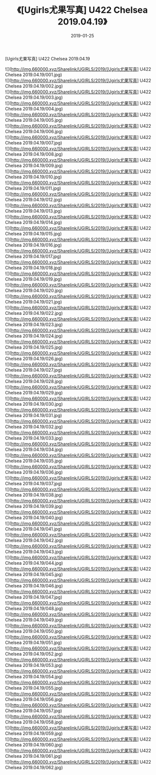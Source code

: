 ﻿---
layout: post
title:  《[Ugirls尤果写真] U422 Chelsea 2019.04.19》
date:   2019-01-25
img: http://img.660000.xyz/Sharelink/UGIRLS/2019/[Ugirls尤果写真] U422 Chelsea 2019.04.19/000.jpg
categories: [美女, 清纯, 唯美]
---

[Ugirls尤果写真] U422 Chelsea 2019.04.19

 ![](http://img.660000.xyz/Sharelink/UGIRLS/2019/[Ugirls尤果写真] U422 Chelsea 2019.04.19/001.jpg) <br>![](http://img.660000.xyz/Sharelink/UGIRLS/2019/[Ugirls尤果写真] U422 Chelsea 2019.04.19/002.jpg) <br>![](http://img.660000.xyz/Sharelink/UGIRLS/2019/[Ugirls尤果写真] U422 Chelsea 2019.04.19/003.jpg) <br>![](http://img.660000.xyz/Sharelink/UGIRLS/2019/[Ugirls尤果写真] U422 Chelsea 2019.04.19/004.jpg) <br>![](http://img.660000.xyz/Sharelink/UGIRLS/2019/[Ugirls尤果写真] U422 Chelsea 2019.04.19/005.jpg) <br>![](http://img.660000.xyz/Sharelink/UGIRLS/2019/[Ugirls尤果写真] U422 Chelsea 2019.04.19/006.jpg) <br>![](http://img.660000.xyz/Sharelink/UGIRLS/2019/[Ugirls尤果写真] U422 Chelsea 2019.04.19/007.jpg) <br>![](http://img.660000.xyz/Sharelink/UGIRLS/2019/[Ugirls尤果写真] U422 Chelsea 2019.04.19/008.jpg) <br>![](http://img.660000.xyz/Sharelink/UGIRLS/2019/[Ugirls尤果写真] U422 Chelsea 2019.04.19/009.jpg) <br>![](http://img.660000.xyz/Sharelink/UGIRLS/2019/[Ugirls尤果写真] U422 Chelsea 2019.04.19/010.jpg) <br>![](http://img.660000.xyz/Sharelink/UGIRLS/2019/[Ugirls尤果写真] U422 Chelsea 2019.04.19/011.jpg) <br>![](http://img.660000.xyz/Sharelink/UGIRLS/2019/[Ugirls尤果写真] U422 Chelsea 2019.04.19/012.jpg) <br>![](http://img.660000.xyz/Sharelink/UGIRLS/2019/[Ugirls尤果写真] U422 Chelsea 2019.04.19/013.jpg) <br>![](http://img.660000.xyz/Sharelink/UGIRLS/2019/[Ugirls尤果写真] U422 Chelsea 2019.04.19/014.jpg) <br>![](http://img.660000.xyz/Sharelink/UGIRLS/2019/[Ugirls尤果写真] U422 Chelsea 2019.04.19/015.jpg) <br>![](http://img.660000.xyz/Sharelink/UGIRLS/2019/[Ugirls尤果写真] U422 Chelsea 2019.04.19/016.jpg) <br>![](http://img.660000.xyz/Sharelink/UGIRLS/2019/[Ugirls尤果写真] U422 Chelsea 2019.04.19/017.jpg) <br>![](http://img.660000.xyz/Sharelink/UGIRLS/2019/[Ugirls尤果写真] U422 Chelsea 2019.04.19/018.jpg) <br>![](http://img.660000.xyz/Sharelink/UGIRLS/2019/[Ugirls尤果写真] U422 Chelsea 2019.04.19/019.jpg) <br>![](http://img.660000.xyz/Sharelink/UGIRLS/2019/[Ugirls尤果写真] U422 Chelsea 2019.04.19/020.jpg) <br>![](http://img.660000.xyz/Sharelink/UGIRLS/2019/[Ugirls尤果写真] U422 Chelsea 2019.04.19/021.jpg) <br>![](http://img.660000.xyz/Sharelink/UGIRLS/2019/[Ugirls尤果写真] U422 Chelsea 2019.04.19/022.jpg) <br>![](http://img.660000.xyz/Sharelink/UGIRLS/2019/[Ugirls尤果写真] U422 Chelsea 2019.04.19/023.jpg) <br>![](http://img.660000.xyz/Sharelink/UGIRLS/2019/[Ugirls尤果写真] U422 Chelsea 2019.04.19/024.jpg) <br>![](http://img.660000.xyz/Sharelink/UGIRLS/2019/[Ugirls尤果写真] U422 Chelsea 2019.04.19/025.jpg) <br>![](http://img.660000.xyz/Sharelink/UGIRLS/2019/[Ugirls尤果写真] U422 Chelsea 2019.04.19/026.jpg) <br>![](http://img.660000.xyz/Sharelink/UGIRLS/2019/[Ugirls尤果写真] U422 Chelsea 2019.04.19/027.jpg) <br>![](http://img.660000.xyz/Sharelink/UGIRLS/2019/[Ugirls尤果写真] U422 Chelsea 2019.04.19/028.jpg) <br>![](http://img.660000.xyz/Sharelink/UGIRLS/2019/[Ugirls尤果写真] U422 Chelsea 2019.04.19/029.jpg) <br>![](http://img.660000.xyz/Sharelink/UGIRLS/2019/[Ugirls尤果写真] U422 Chelsea 2019.04.19/030.jpg) <br>![](http://img.660000.xyz/Sharelink/UGIRLS/2019/[Ugirls尤果写真] U422 Chelsea 2019.04.19/031.jpg) <br>![](http://img.660000.xyz/Sharelink/UGIRLS/2019/[Ugirls尤果写真] U422 Chelsea 2019.04.19/032.jpg) <br>![](http://img.660000.xyz/Sharelink/UGIRLS/2019/[Ugirls尤果写真] U422 Chelsea 2019.04.19/033.jpg) <br>![](http://img.660000.xyz/Sharelink/UGIRLS/2019/[Ugirls尤果写真] U422 Chelsea 2019.04.19/034.jpg) <br>![](http://img.660000.xyz/Sharelink/UGIRLS/2019/[Ugirls尤果写真] U422 Chelsea 2019.04.19/035.jpg) <br>![](http://img.660000.xyz/Sharelink/UGIRLS/2019/[Ugirls尤果写真] U422 Chelsea 2019.04.19/036.jpg) <br>![](http://img.660000.xyz/Sharelink/UGIRLS/2019/[Ugirls尤果写真] U422 Chelsea 2019.04.19/037.jpg) <br>![](http://img.660000.xyz/Sharelink/UGIRLS/2019/[Ugirls尤果写真] U422 Chelsea 2019.04.19/038.jpg) <br>![](http://img.660000.xyz/Sharelink/UGIRLS/2019/[Ugirls尤果写真] U422 Chelsea 2019.04.19/039.jpg) <br>![](http://img.660000.xyz/Sharelink/UGIRLS/2019/[Ugirls尤果写真] U422 Chelsea 2019.04.19/040.jpg) <br>![](http://img.660000.xyz/Sharelink/UGIRLS/2019/[Ugirls尤果写真] U422 Chelsea 2019.04.19/041.jpg) <br>![](http://img.660000.xyz/Sharelink/UGIRLS/2019/[Ugirls尤果写真] U422 Chelsea 2019.04.19/042.jpg) <br>![](http://img.660000.xyz/Sharelink/UGIRLS/2019/[Ugirls尤果写真] U422 Chelsea 2019.04.19/043.jpg) <br>![](http://img.660000.xyz/Sharelink/UGIRLS/2019/[Ugirls尤果写真] U422 Chelsea 2019.04.19/044.jpg) <br>![](http://img.660000.xyz/Sharelink/UGIRLS/2019/[Ugirls尤果写真] U422 Chelsea 2019.04.19/045.jpg) <br>![](http://img.660000.xyz/Sharelink/UGIRLS/2019/[Ugirls尤果写真] U422 Chelsea 2019.04.19/046.jpg) <br>![](http://img.660000.xyz/Sharelink/UGIRLS/2019/[Ugirls尤果写真] U422 Chelsea 2019.04.19/047.jpg) <br>![](http://img.660000.xyz/Sharelink/UGIRLS/2019/[Ugirls尤果写真] U422 Chelsea 2019.04.19/048.jpg) <br>![](http://img.660000.xyz/Sharelink/UGIRLS/2019/[Ugirls尤果写真] U422 Chelsea 2019.04.19/049.jpg) <br>![](http://img.660000.xyz/Sharelink/UGIRLS/2019/[Ugirls尤果写真] U422 Chelsea 2019.04.19/050.jpg) <br>![](http://img.660000.xyz/Sharelink/UGIRLS/2019/[Ugirls尤果写真] U422 Chelsea 2019.04.19/051.jpg) <br>![](http://img.660000.xyz/Sharelink/UGIRLS/2019/[Ugirls尤果写真] U422 Chelsea 2019.04.19/052.jpg) <br>![](http://img.660000.xyz/Sharelink/UGIRLS/2019/[Ugirls尤果写真] U422 Chelsea 2019.04.19/053.jpg) <br>![](http://img.660000.xyz/Sharelink/UGIRLS/2019/[Ugirls尤果写真] U422 Chelsea 2019.04.19/054.jpg) <br>![](http://img.660000.xyz/Sharelink/UGIRLS/2019/[Ugirls尤果写真] U422 Chelsea 2019.04.19/055.jpg) <br>![](http://img.660000.xyz/Sharelink/UGIRLS/2019/[Ugirls尤果写真] U422 Chelsea 2019.04.19/056.jpg) <br>![](http://img.660000.xyz/Sharelink/UGIRLS/2019/[Ugirls尤果写真] U422 Chelsea 2019.04.19/057.jpg) <br>![](http://img.660000.xyz/Sharelink/UGIRLS/2019/[Ugirls尤果写真] U422 Chelsea 2019.04.19/058.jpg) <br>![](http://img.660000.xyz/Sharelink/UGIRLS/2019/[Ugirls尤果写真] U422 Chelsea 2019.04.19/059.jpg) <br>![](http://img.660000.xyz/Sharelink/UGIRLS/2019/[Ugirls尤果写真] U422 Chelsea 2019.04.19/060.jpg) <br>![](http://img.660000.xyz/Sharelink/UGIRLS/2019/[Ugirls尤果写真] U422 Chelsea 2019.04.19/061.jpg) <br>![](http://img.660000.xyz/Sharelink/UGIRLS/2019/[Ugirls尤果写真] U422 Chelsea 2019.04.19/062.jpg) <br>